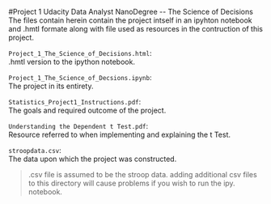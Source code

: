 #Project 1 Udacity Data Analyst NanoDegree -- The Science of Decisions            
The files contain herein contain the project intself in an ipyhton notebook and .hmtl formate along with file used as resources in the contruction of this project.         

`Project_1_The_Science_of_Decisions.html`:         
	.hmtl version to the ipython notebook.

`Project_1_The_Science_of_Decsions.ipynb`:         
	The project in its entirety.

`Statistics_Project1_Instructions.pdf`:         
	The goals and required outcome of the project.

`Understanding the Dependent t Test.pdf`:       
	Resource referred to when implementing and explaining the t Test. 

`stroopdata.csv`:          
	The data upon which the project was constructed.    

> .csv file is assumed to be the stroop data. adding additional csv files to this directory will cause problems if you wish to run the ipy. notebook.  
